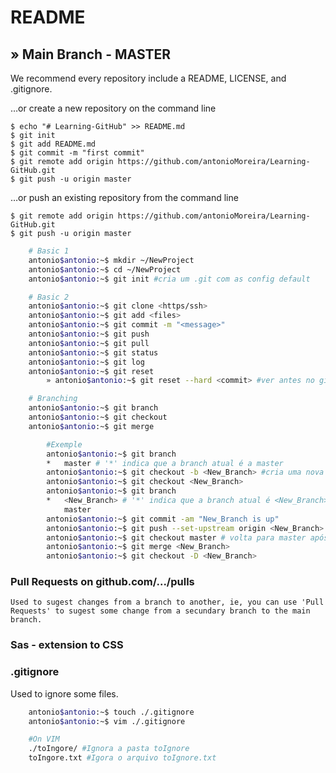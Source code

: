 README
============================================================
## » Main Branch - MASTER

We recommend every repository include a README, LICENSE, and .gitignore.

…or create a new repository on the command line

	$ echo "# Learning-GitHub" >> README.md
	$ git init
	$ git add README.md
	$ git commit -m "first commit"
	$ git remote add origin https://github.com/antonioMoreira/Learning-GitHub.git
	$ git push -u origin master

…or push an existing repository from the command line

	$ git remote add origin https://github.com/antonioMoreira/Learning-GitHub.git
	$ git push -u origin master


```bash
	# Basic 1 
	antonio$antonio:~$ mkdir ~/NewProject
	antonio$antonio:~$ cd ~/NewProject
	antonio$antonio:~$ git init #cria um .git com as config default

	# Basic 2
	antonio$antonio:~$ git clone <https/ssh>
	antonio$antonio:~$ git add <files>
	antonio$antonio:~$ git commit -m "<message>"
	antonio$antonio:~$ git push
	antonio$antonio:~$ git pull	
	antonio$antonio:~$ git status
	antonio$antonio:~$ git log
	antonio$antonio:~$ git reset
		» antonio$antonio:~$ git reset --hard <commit> #ver antes no git log

	# Branching
	antonio$antonio:~$ git branch
	antonio$antonio:~$ git checkout
	antonio$antonio:~$ git merge

		#Exemple
		antonio$antonio:~$ git branch
		*	master # '*' indica que a branch atual é a master
		antonio$antonio:~$ git checkout -b <New_Branch> #cria uma nova branch
		antonio$antonio:~$ git checkout <New_Branch>
		antonio$antonio:~$ git branch
		*	<New_Branch> # '*' indica que a branch atual é <New_Branch>
			master
		antonio$antonio:~$ git commit -am "New_Branch is up"
		antonio$antonio:~$ git push --set-upstream origin <New_Branch>
		antonio$antonio:~$ git checkout master # volta para master após algumas modificação em <New_Branch>
		antonio$antonio:~$ git merge <New_Branch>
		antonio$antonio:~$ git checkout -D <New_Branch>

```

### Pull Requests on github.com/.../pulls

	Used to sugest changes from a branch to another, ie, you can use 'Pull Requests' to sugest some change from a secundary branch to the main branch.

### Sas - extension to CSS

### .gitignore
Used to ignore some files.

```bash
	antonio$antonio:~$ touch ./.gitignore
	antonio$antonio:~$ vim ./.gitignore

	#On VIM
	./toIngore/ #Ignora a pasta toIgnore 
	toIngore.txt #Igora o arquivo toIgnore.txt

```